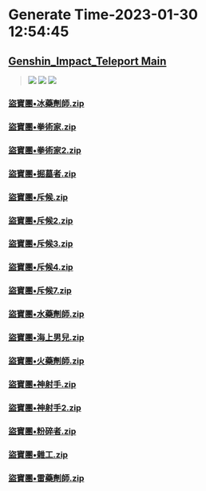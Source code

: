 # Generate Time-2023-01-30 12:54:45

## [Genshin_Impact_Teleport Main](https://github.com/Sam5440/Genshin_Impact_Teleport/edit/main/README.md)

>![](https://komarev.com/ghpvc/?username=done439)
>![](https://komarev.com/ghpvc/?username=done438)
>![](https://komarev.com/ghpvc/?username=done437)

### [盜寶團•冰藥劑師.zip](https://raw.githubusercontent.com/Sam5440/Genshin_Impact_Teleport/download/ManualCollectPoint/Monster/TreasureHoarders/%E7%9B%9C%E5%AF%B6%E5%9C%98%E2%80%A2%E5%86%B0%E8%97%A5%E5%8A%91%E5%B8%AB.zip)

### [盜寶團•拳術家.zip](https://raw.githubusercontent.com/Sam5440/Genshin_Impact_Teleport/download/ManualCollectPoint/Monster/TreasureHoarders/%E7%9B%9C%E5%AF%B6%E5%9C%98%E2%80%A2%E6%8B%B3%E8%A1%93%E5%AE%B6.zip)

### [盜寶團•拳術家2.zip](https://raw.githubusercontent.com/Sam5440/Genshin_Impact_Teleport/download/ManualCollectPoint/Monster/TreasureHoarders/%E7%9B%9C%E5%AF%B6%E5%9C%98%E2%80%A2%E6%8B%B3%E8%A1%93%E5%AE%B62.zip)

### [盜寶團•掘墓者.zip](https://raw.githubusercontent.com/Sam5440/Genshin_Impact_Teleport/download/ManualCollectPoint/Monster/TreasureHoarders/%E7%9B%9C%E5%AF%B6%E5%9C%98%E2%80%A2%E6%8E%98%E5%A2%93%E8%80%85.zip)

### [盜寶團•斥候.zip](https://raw.githubusercontent.com/Sam5440/Genshin_Impact_Teleport/download/ManualCollectPoint/Monster/TreasureHoarders/%E7%9B%9C%E5%AF%B6%E5%9C%98%E2%80%A2%E6%96%A5%E5%80%99.zip)

### [盜寶團•斥候2.zip](https://raw.githubusercontent.com/Sam5440/Genshin_Impact_Teleport/download/ManualCollectPoint/Monster/TreasureHoarders/%E7%9B%9C%E5%AF%B6%E5%9C%98%E2%80%A2%E6%96%A5%E5%80%992.zip)

### [盜寶團•斥候3.zip](https://raw.githubusercontent.com/Sam5440/Genshin_Impact_Teleport/download/ManualCollectPoint/Monster/TreasureHoarders/%E7%9B%9C%E5%AF%B6%E5%9C%98%E2%80%A2%E6%96%A5%E5%80%993.zip)

### [盜寶團•斥候4.zip](https://raw.githubusercontent.com/Sam5440/Genshin_Impact_Teleport/download/ManualCollectPoint/Monster/TreasureHoarders/%E7%9B%9C%E5%AF%B6%E5%9C%98%E2%80%A2%E6%96%A5%E5%80%994.zip)

### [盜寶團•斥候7.zip](https://raw.githubusercontent.com/Sam5440/Genshin_Impact_Teleport/download/ManualCollectPoint/Monster/TreasureHoarders/%E7%9B%9C%E5%AF%B6%E5%9C%98%E2%80%A2%E6%96%A5%E5%80%997.zip)

### [盜寶團•水藥劑師.zip](https://raw.githubusercontent.com/Sam5440/Genshin_Impact_Teleport/download/ManualCollectPoint/Monster/TreasureHoarders/%E7%9B%9C%E5%AF%B6%E5%9C%98%E2%80%A2%E6%B0%B4%E8%97%A5%E5%8A%91%E5%B8%AB.zip)

### [盜寶團•海上男兒.zip](https://raw.githubusercontent.com/Sam5440/Genshin_Impact_Teleport/download/ManualCollectPoint/Monster/TreasureHoarders/%E7%9B%9C%E5%AF%B6%E5%9C%98%E2%80%A2%E6%B5%B7%E4%B8%8A%E7%94%B7%E5%85%92.zip)

### [盜寶團•火藥劑師.zip](https://raw.githubusercontent.com/Sam5440/Genshin_Impact_Teleport/download/ManualCollectPoint/Monster/TreasureHoarders/%E7%9B%9C%E5%AF%B6%E5%9C%98%E2%80%A2%E7%81%AB%E8%97%A5%E5%8A%91%E5%B8%AB.zip)

### [盜寶團•神射手.zip](https://raw.githubusercontent.com/Sam5440/Genshin_Impact_Teleport/download/ManualCollectPoint/Monster/TreasureHoarders/%E7%9B%9C%E5%AF%B6%E5%9C%98%E2%80%A2%E7%A5%9E%E5%B0%84%E6%89%8B.zip)

### [盜寶團•神射手2.zip](https://raw.githubusercontent.com/Sam5440/Genshin_Impact_Teleport/download/ManualCollectPoint/Monster/TreasureHoarders/%E7%9B%9C%E5%AF%B6%E5%9C%98%E2%80%A2%E7%A5%9E%E5%B0%84%E6%89%8B2.zip)

### [盜寶團•粉碎者.zip](https://raw.githubusercontent.com/Sam5440/Genshin_Impact_Teleport/download/ManualCollectPoint/Monster/TreasureHoarders/%E7%9B%9C%E5%AF%B6%E5%9C%98%E2%80%A2%E7%B2%89%E7%A2%8E%E8%80%85.zip)

### [盜寶團•雜工.zip](https://raw.githubusercontent.com/Sam5440/Genshin_Impact_Teleport/download/ManualCollectPoint/Monster/TreasureHoarders/%E7%9B%9C%E5%AF%B6%E5%9C%98%E2%80%A2%E9%9B%9C%E5%B7%A5.zip)

### [盜寶團•雷藥劑師.zip](https://raw.githubusercontent.com/Sam5440/Genshin_Impact_Teleport/download/ManualCollectPoint/Monster/TreasureHoarders/%E7%9B%9C%E5%AF%B6%E5%9C%98%E2%80%A2%E9%9B%B7%E8%97%A5%E5%8A%91%E5%B8%AB.zip)

